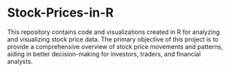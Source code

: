 # Stock-Prices-in-R
This repository contains code and visualizations created in R for analyzing and visualizing stock price data. The primary objective of this project is to provide a comprehensive overview of stock price movements and patterns, aiding in better decision-making for investors, traders, and financial analysts.
